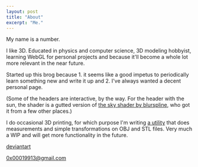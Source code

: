 ```yaml
---
layout: post
title: "About"
excerpt: "Me."
---
```


My name is a number.

I like 3D. Educated in physics and computer science, 3D modeling hobbyist, learning WebGL for personal projects and because it'll become a whole lot more relevant in the near future.

Started up this brog because 1. it seems like a good impetus to periodically learn something new and write it up and 2. I've always wanted a decent personal page.

(Some of the headers are interactive, by the way. For the header with the sun, the shader is a gutted version of <a href="https://threejs.org/examples/webgl_shaders_sky.html">the sky shader by blurspline</a>, who got it from a few other places.)

I do occasional 3D printing, for which purpose I'm writing <a href="https://0x00019913.github.io/meshy/">a utility</a> that does measurements and simple transformations on OBJ and STL files. Very much a WIP and will get more functionality in the future.

<a href="http://0x00019913.deviantart.com/">deviantart</a>

0x00019913@gmail.com
